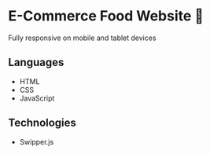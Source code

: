 # E-Commerce Food Website 🍜

Fully responsive on mobile and tablet devices

## Languages

- HTML
- CSS
- JavaScript

## Technologies

- Swipper.js

